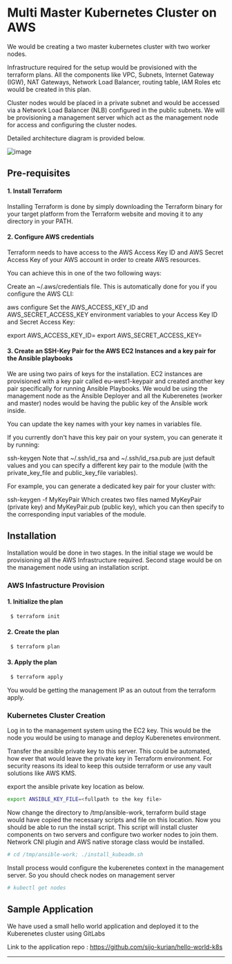 # Multi Master Kubernetes Cluster on AWS

We would be creating a two master kubernetes cluster with two worker nodes. 

Infrastructure required for the setup would be provisioned with the terraform plans. All the components like VPC, Subnets, Internet Gateway (IGW), NAT Gateways, Network Load Balancer, routing table, IAM Roles etc would be created in this plan.

Cluster nodes would be placed in a private subnet and would be accessed via a Network Load Balancer (NLB) configured in the public subnets. We will be provisioning a management server which act as the management node for access and configuring the cluster nodes.

Detailed architecture diagram is provided below.


![image](https://user-images.githubusercontent.com/55138596/114770648-914d0880-9d63-11eb-8b9e-6deeffa7de9f.png)



## Pre-requisites

#### 1. Install Terraform
Installing Terraform is done by simply downloading the Terraform binary for your target platform from the Terraform website and moving it to any directory in your PATH.


#### 2. Configure AWS credentials

Terraform needs to have access to the AWS Access Key ID and AWS Secret Access Key of your AWS account in order to create AWS resources.

You can achieve this in one of the two following ways:

Create an ~/.aws/credentials file. This is automatically done for you if you configure the AWS CLI:

aws configure
Set the AWS_ACCESS_KEY_ID and AWS_SECRET_ACCESS_KEY environment variables to your Access Key ID and Secret Access Key:

export AWS_ACCESS_KEY_ID=<AccessKeyID>
export AWS_SECRET_ACCESS_KEY=<SecretAccessKey>

#### 3. Create an SSH-Key Pair for the AWS EC2 Instances and a key pair for the Ansible playbooks

We are using two pairs of keys for the installation. EC2 instances are provisioned with a key pair called eu-west1-keypair and created another key pair specifically for 
running Ansible Playbooks. We would be using the management node as the Ansible Deployer and all the Kuberenetes (worker and master) nodes would be having the public key of the 
Ansible work inside.

You can update the key names with your key names in variables file. 


If you currently don't have this key pair on your system, you can generate it by running:

ssh-keygen
Note that ~/.ssh/id_rsa and ~/.ssh/id_rsa.pub are just default values and you can specify a different key pair to the module (with the private_key_file and public_key_file variables).

For example, you can generate a dedicated key pair for your cluster with:

ssh-keygen -f MyKeyPair
Which creates two files named MyKeyPair (private key) and MyKeyPair.pub (public key), which you can then specify to the corresponding input variables of the module.

## Installation

Installation would be done in two stages. In the initial stage we would be provisioning all the AWS Infrastructure required. Second stage would be on the management node using an installation script.

### AWS Infastructure Provision

#### 1. Initialize the plan
```sh
 $ terraform init
 ```

#### 2. Create the plan
```sh
 $ terraform plan
 ```
#### 3. Apply the plan
```sh
 $ terraform apply 
 ```
 You would be getting the management IP as an outout from the terraform apply.
 
 ### Kubernetes Cluster Creation
 
 Log in to the management system using the EC2 key. This would be the node you would be using to manage and deploy Kuberenetes environment.
 
 Transfer the ansible private key to this server. This could be automated, how ever that would leave the private key in Terraform environment. For security reasons its ideal to keep this outside terraform or use any vault solutions like AWS KMS.
 
 export the ansible private key location as below.
 
 ```sh
 export ANSIBLE_KEY_FILE=<fullpath to the key file>
 ```
 Now change the directory to /tmp/ansible-work, terraform build stage would have copied the necessary scripts and file on this location. Now you should be able to run the install script. This script will install cluster components on two servers and configure two worker nodes to join them. Network CNI plugin and AWS native storage class would be installed.
 
 ```sh
 # cd /tmp/ansible-work; ./install_kubeadm.sh
 ```
 
 Install process would configure the kuberenetes context in the management server. So you should check nodes on management server
 
 ```sh
 # kubectl get nodes
 ```
 
## Sample Application

We have used a small hello world application and deployed it to the Kuberenetes cluster using GitLabs

Link to the application repo : https://github.com/sijo-kurian/hello-world-k8s

---




